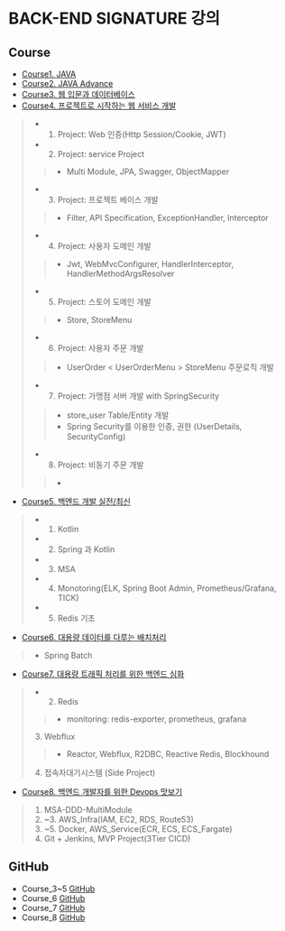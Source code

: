 # BACK-END SIGNATURE 강의
## Course
- [Course1. JAVA]()
- [Course2. JAVA Advance]()
- [Course3. 웹 입문과 데이터베이스]()
- [Course4. 프로젝트로 시작하는 웹 서비스 개발](https://github.com/kazean/signature_backend/tree/main/Course4_WebService)
> - 1. Project: Web 인증(Http Session/Cookie, JWT)
> - 2. Project: service Project
> > - Multi Module, JPA, Swagger, ObjectMapper
> - 3. Project: 프로젝트 베이스 개발
> > - Filter, API Specification, ExceptionHandler, Interceptor
> - 4. Project: 사용자 도메인 개발
> > - Jwt, WebMvcConfigurer, HandlerInterceptor, HandlerMethodArgsResolver
> - 5. Project: 스토어 도메인 개발
> > - Store, StoreMenu
> - 6. Project: 사용자 주문 개발
> > - UserOrder < UserOrderMenu > StoreMenu 주문로직 개발
> - 7. Project: 가맹점 서버 개발 with SpringSecurity
> > - store_user Table/Entity 개발 
> > - Spring Security를 이용한 인증, 권한 (UserDetails, SecurityConfig)
> - 8. Project: 비동기 주문 개발
> > - 
- [Course5. 백엔드 개발 실전/최신](https://github.com/kazean/signature_backend/tree/main/Course5_BackEnd)
> - 1. Kotlin
> - 2. Spring 과 Kotlin
> - 3. MSA
> - 4. Monotoring(ELK, Spring Boot Admin, Prometheus/Grafana, TICK)
> - 5. Redis 기초
- [Course6. 대용량 데이터를 다루는 배치처리](https://github.com/kazean/signature_backend/tree/main/Course6_Spring_Batch)
> - Spring Batch
- [Course7. 대용량 트래픽 처리를 위한 백엔드 심화](https://github.com/kazean/signature_backend/tree/main/Course7_Redis_Webflux)
> - 2. Redis
> > - monitoring: redis-exporter, prometheus, grafana
> 3. Webflux
> > - Reactor, Webflux, R2DBC, Reactive Redis, Blockhound
> 4. 접속자대기시스템 (Side Project)
- [Course8. 백엔드 개발자를 위한 Devops 맛보기](https://github.com/kazean/signature_backend/tree/main/Course8_devops)
> 1. MSA-DDD-MultiModule
> 2. ~3. AWS_Infra(IAM, EC2, RDS, Route53)
> 4. ~5. Docker, AWS_Service(ECR, ECS, ECS_Fargate)
> 6. Git + Jenkins, MVP Project(3Tier CICD)

## GitHub
- Course_3~5 [GitHub](https://github.com/steve-developer/fastcampus-2023-part01/tree/main)
- Course_6 [GitHub](https://github.com/viviennes7/fastcampus-batch-campus)
- Course_7 [GitHub](https://github.com/morenice/fastcampus-2023-backend-advacned)
- Course_8 [GitHub](https://github.com/azjaehyun/fc-study)
